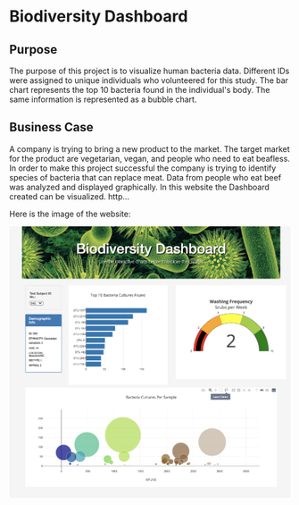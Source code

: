 # Biodiversity Dashboard

## Purpose

The purpose of this project is to visualize human bacteria data. Different IDs were assigned to unique individuals who volunteered for this study.  The bar chart represents the top 10 bacteria found in the individual's body.  The same information is represented as a bubble chart.

## Business Case

A company is trying to bring a new product to the market.  The target market for the product are vegetarian, vegan, and people who need to eat beafless.  In order to make this project successful the company is trying to identify species of bacteria that can replace meat.  Data from people who eat beef was analyzed and displayed graphically.  In this website the Dashboard created can be visualized. http...

Here is the image of the website:

<img src="https://github.com/NataliaVelasquez18/Web-based-Data-Visualization/blob/main/biodiversity_dashboard.png"/>

